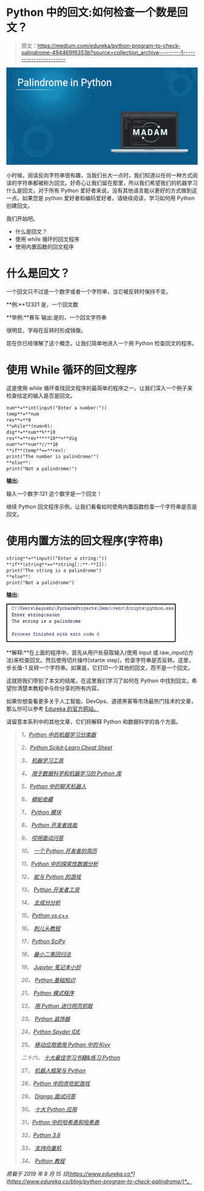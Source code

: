# Python 中的回文:如何检查一个数是回文？

> 原文：<https://medium.com/edureka/python-program-to-check-palindrome-494469f6353b?source=collection_archive---------1----------------------->

![](img/629e8ef827e9f777ac123f513a847c7c.png)

小时候，阅读反向字符串很有趣，当我们长大一点时，我们知道以任何一种方式阅读的字符串都被称为回文。好奇心让我们留在那里，所以我们希望我们的机器学习什么是回文，对于所有 Python 爱好者来说，没有其他语言能以更好的方式做到这一点。如果您是 python 爱好者和编码爱好者，请继续阅读，学习如何用 Python 创建回文。

我们开始吧。

*   什么是回文？
*   使用 while 循环的回文程序
*   使用内置函数的回文程序

# 什么是回文？

一个回文只不过是一个数字或者一个字符串，当它被反转时保持不变。

**例:**12321 是，一个回文数

**举例:**赛车
输出:是的，一个回文字符串

很明显，字母在反转时形成镜像。

现在你已经理解了这个概念，让我们简单地进入一个用 Python 检查回文的程序。

# 使用 While 循环的回文程序

这是使用 while 循环查找回文程序的最简单的程序之一。让我们深入一个例子来检查给定的输入是否是回文。

```
num**=**int(input("Enter a number:"))
temp**=**num
rev**=**0
**while**(num>0):
dig**=**num**%**10
rev**=**rev*****10**+**dig
num**=**num**//**10
**if**(temp**==**rev):
print("The number is palindrome!")
**else**:
print("Not a palindrome!")
```

**输出:**

输入一个数字:121
这个数字是一个回文！

继续 Python 回文程序示例，让我们看看如何使用内置函数检查一个字符串是否是回文。

# 使用内置方法的回文程序(字符串)

```
string**=**input(("Enter a string:"))
**if**(string**==**string[::**-**1]):
print("The string is a palindrome")
**else**:
print("Not a palindrome")
```

**输出:**

![](img/fe5c69401e0df5b3a670907b5d3823e3.png)

**解释:**在上面的程序中，首先从用户处获取输入(使用 input 或 raw_input()方法)来检查回文。然后使用切片操作[start:end: step]，检查字符串是否反转。这里，步长值-1 反转一个字符串。如果是，它打印一个其他的回文，而不是一个回文。

这就把我们带到了本文的结尾，在这里我们学习了如何在 Python 中找到回文。希望你清楚本教程中与你分享的所有内容。

如果你想查看更多关于人工智能、DevOps、道德黑客等市场最热门技术的文章，那么你可以参考 [Edureka 的官方网站。](https://www.edureka.co/blog/?utm_source=medium&utm_medium=content-link&utm_campaign=python-program-to-check-palindrome)

请留意本系列中的其他文章，它们将解释 Python 和数据科学的各个方面。

> *1。*[*Python 中的机器学习分类器*](/edureka/machine-learning-classifier-c02fbd8400c9)
> 
> *2。*[*Python Scikit-Learn Cheat Sheet*](/edureka/python-scikit-learn-cheat-sheet-9786382be9f5)
> 
> *3。* [*机器学习工具*](/edureka/python-libraries-for-data-science-and-machine-learning-1c502744f277)
> 
> *4。* [*用于数据科学和机器学习的 Python 库*](/edureka/python-libraries-for-data-science-and-machine-learning-1c502744f277)
> 
> *5。*[*Python 中的聊天机器人*](/edureka/how-to-make-a-chatbot-in-python-b68fd390b219)
> 
> *6。* [*蟒蛇收藏*](/edureka/collections-in-python-d0bc0ed8d938)
> 
> 7。 [*Python 模块*](/edureka/python-modules-abb0145a5963)
> 
> *8。* [*Python 开发者技能*](/edureka/python-developer-skills-371583a69be1)
> 
> *9。* [*哎呀面试问答*](/edureka/oops-interview-questions-621fc922cdf4)
> 
> *10。* [*一个 Python 开发者的简历*](/edureka/python-developer-resume-ded7799b4389)
> 
> *11。*[*Python 中的探索性数据分析*](/edureka/exploratory-data-analysis-in-python-3ee69362a46e)
> 
> *12。* [*蛇与 Python 的游戏*](/edureka/python-turtle-module-361816449390)
> 
> *13。* [*Python 开发者工资*](/edureka/python-developer-salary-ba2eff6a502e)
> 
> *14。* [*主成分分析*](/edureka/principal-component-analysis-69d7a4babc96)
> 
> *15。*[*Python vs c++*](/edureka/python-vs-cpp-c3ffbea01eec)
> 
> *16。* [*刺儿头教程*](/edureka/scrapy-tutorial-5584517658fb)
> 
> *17。*[*Python SciPy*](/edureka/scipy-tutorial-38723361ba4b)
> 
> *18。* [*最小二乘回归法*](/edureka/least-square-regression-40b59cca8ea7)
> 
> *19。* [*Jupyter 笔记本小抄*](/edureka/jupyter-notebook-cheat-sheet-88f60d1aca7)
> 
> *20。* [*Python 基础知识*](/edureka/python-basics-f371d7fc0054)
> 
> *21。* [*Python 模式程序*](/edureka/python-pattern-programs-75e1e764a42f)
> 
> 22。 [*用 Python 进行网页抓取*](/edureka/web-scraping-with-python-d9e6506007bf)
> 
> *23。* [*Python 装饰器*](/edureka/python-decorator-tutorial-bf7b21278564)
> 
> *24。*[*Python Spyder IDE*](/edureka/spyder-ide-2a91caac4e46)
> 
> 25。 [*移动应用使用 Python 中的 Kivy*](/edureka/kivy-tutorial-9a0f02fe53f5)
> 
> *二十六。* [*十大最佳学习书籍&练习 Python*](/edureka/best-books-for-python-11137561beb7)
> 
> 27。 [*机器人框架与 Python*](/edureka/robot-framework-tutorial-f8a75ab23cfd)
> 
> *28。*[*Python 中的贪吃蛇游戏*](/edureka/snake-game-with-pygame-497f1683eeaa)
> 
> *29。* [*Django 面试问答*](/edureka/django-interview-questions-a4df7bfeb7e8)
> 
> 30。 [*十大 Python 应用*](/edureka/python-applications-18b780d64f3b)
> 
> *31。*[*Python 中的哈希表和哈希表*](/edureka/hash-tables-and-hashmaps-in-python-3bd7fc1b00b4)
> 
> *32。*[*Python 3.8*](/edureka/whats-new-python-3-8-7d52cda747b)
> 
> *33。* [*支持向量机*](/edureka/support-vector-machine-in-python-539dca55c26a)
> 
> *34。* [*Python 教程*](/edureka/python-tutorial-be1b3d015745)

*原载于 2019 年 8 月 15 日*[*https://www.edureka.co*](https://www.edureka.co/blog/python-program-to-check-palindrome/)*。*